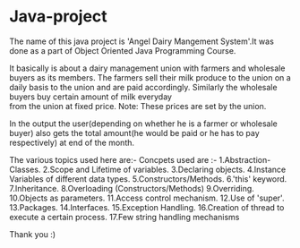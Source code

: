 # Java-project
The name of this java project is 'Angel Dairy Mangement System'.It was done as a part of Object
Oriented Java Programming Course.

It basically is about a dairy management union with farmers and wholesale buyers as 
its members. The farmers sell their milk produce to the union on a daily basis to the union 
and are paid accordingly. Similarly the wholesale buyers buy certain amount of milk everyday  
from the union at fixed price.
Note: These prices are set by the union.

In the output the user(depending on whether he is a farmer or wholesale buyer) also gets the total 
amount(he would be paid or he has to pay respectively) at end of the month.

The various topics used here are:-
Concpets used are :-
1.Abstraction- Classes.
2.Scope and Lifetime of variables.
3.Declaring objects.
4.Instance Variables of different data types.
5.Constructors/Methods.
6.'this' keyword.
7.Inheritance.
8.Overloading (Constructors/Methods)
9.Overriding.
10.Objects as parameters.
11.Access control mechanism.
12.Use of 'super'.
13.Packages.
14.Interfaces.
15.Exception Handling.
16.Creation of thread to execute a certain process.
17.Few string handling mechanisms

Thank you :)

